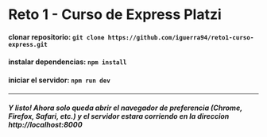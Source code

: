# Reto 1 - Curso de Express Platzi
#### clonar repositorio: ``` git clone https://github.com/iguerra94/reto1-curso-express.git ```
#### instalar dependencias: ``` npm install ```
#### iniciar el servidor:  ``` npm run dev ```
---
##### Y listo! Ahora solo queda abrir el navegador de preferencia (Chrome, Firefox, Safari, etc.) y el servidor estara corriendo en la direccion http://localhost:8000